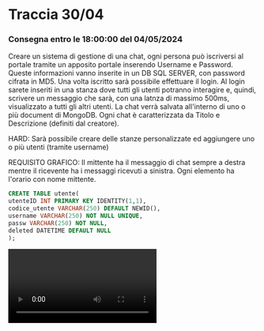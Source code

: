 # Traccia 30/04

### Consegna entro le 18:00:00 del 04/05/2024

<p>Creare un sistema di gestione di una chat, ogni persona può iscriversi al portale tramite un apposito portale
inserendo Username e Password. Queste informazioni vanno inserite in un DB SQL SERVER, con password cifrata in MD5. 
Una volta iscritto sarà possibile effettuare il login. Al login sarete inseriti in una stanza dove tutti gli utenti potranno interagire e, quindi, scrivere un messaggio che sarà, con una latnza di massimo 500ms, visualizzato a tutti gli altri utenti. La chat verrà salvata all'interno di uno o più document di MongoDB.
Ogni chat è caratterizzata da Titolo e Descrizione (definiti dal creatore).

HARD: Sarà possibile creare delle stanze personalizzate ed aggiungere uno o più utenti (tramite username)

REQUISITO GRAFICO: Il mittente ha il messaggio di chat sempre a destra mentre il ricevente ha i messaggi ricevuti a sinistra. Ogni elemento ha l'orario con nome mittente.

</p>

```sql
CREATE TABLE utente(
utenteID INT PRIMARY KEY IDENTITY(1,1),
codice_utente VARCHAR(250) DEFAULT NEWID(),
username VARCHAR(250) NOT NULL UNIQUE,
passw VARCHAR(250) NOT NULL,
deleted DATETIME DEFAULT NULL
);
```

<video controls>
  <source src="Senza_titolo_2.mp4" type="video/mp4">
</video>
